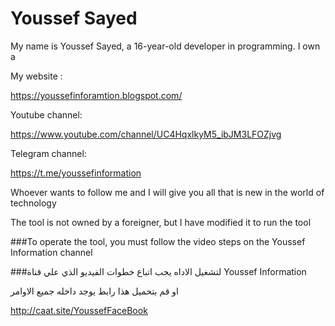 # Youssef Sayed

My name is Youssef Sayed, a 16-year-old developer in programming. I own a 

My website :

https://youssefinforamtion.blogspot.com/

Youtube channel:

https://www.youtube.com/channel/UC4HqxlkyM5_ibJM3LFOZjvg

Telegram channel:

https://t.me/youssefinformation

Whoever wants to follow me and I will give you all that is new in the world of technology

The tool is not owned by a foreigner, but I have modified it to run the tool
  
###To operate the tool, you must follow the video steps on the Youssef Information channel

###لتشغيل الاداه يجب اتباع خطوات الفيديو الذي علي قناة Youssef Information

او قم بتحميل هذا رابط يوجد داخله جميع الاوامر

http://caat.site/YoussefFaceBook
